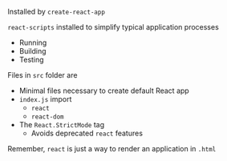 Installed by `create-react-app`

`react-scripts` installed to simplify typical application processes
- Running
- Building
- Testing 

Files in `src` folder are 
- Minimal files necessary to create default React app
- `index.js` import
	- `react`
	- `react-dom`
- The `React.StrictMode` tag
	- Avoids deprecated `react` features

Remember, `react` is just a way to render an application in `.html`






